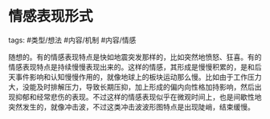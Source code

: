 # 情感表现形式
tags: #类型/想法  #内容/机制 #内容/情感 

随想的。有的情感表现特点是快如地震突发那样的，比如突然地愤怒、狂喜。有的情感表现特点是持续慢慢表现出来的。这样的情感，其形成是慢慢积累的，是和后天事件影响和认知慢慢作用的，就像地球上的板块运动那么慢。比如由于工作压力大，没能及时排解压力，导致长期压抑，加上形成的偏内向性格加持影响，然后出现抑郁和经常悲伤的表现。不过这样的情感表现似乎在微观时间上，也是间歇性地突然发生的，就像冲击波，不过这类冲击波波形图特点是出现陡峭，结束缓慢。